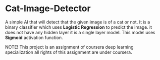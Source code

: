 # Cat-Image-Detector
A simple AI that will detect that the given image is of a cat or not.
It is a binary classifier which uses **Logistic Regression** to predict the image.
it does not have any hidden layer it is a single layer model.
This model uses **Sigmoid** activation function.


NOTE! This project is an assignment of coursera deep learning specialization all rights of this assignment are under coursera.
